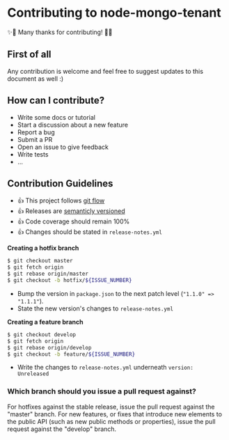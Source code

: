 # Contributing to node-mongo-tenant

:sparkles::tada: Many thanks for contributing! :tada::sparkles:

## First of all

Any contribution is welcome and feel free to suggest updates to this document as well :)

## How can I contribute?

* Write some docs or tutorial
* Start a discussion about a new feature
* Report a bug
* Submit a PR
* Open an issue to give feedback
* Write tests
* ...

## Contribution Guidelines

* :+1: This project follows [git flow](http://nvie.com/posts/a-successful-git-branching-model/)
* :+1: Releases are [semanticly versioned](http://semver.org/)
* :+1: Code coverage should remain 100%
* :+1: Changes should be stated in `release-notes.yml`

**Creating a hotfix branch**
```sh
$ git checkout master
$ git fetch origin
$ git rebase origin/master
$ git checkout -b hotfix/${ISSUE_NUMBER}
```

* Bump the version in `package.json` to the next patch level (`"1.1.0" => "1.1.1"`).
* State the new version's changes to `release-notes.yml`

**Creating a feature branch**
```sh
$ git checkout develop
$ git fetch origin
$ git rebase origin/develop
$ git checkout -b feature/${ISSUE_NUMBER}
```

* Write the changes to `release-notes.yml` underneath `version: Unreleased` 

### Which branch should you issue a pull request against?

For hotfixes against the stable release, issue the pull request against the "master" branch.
For new features, or fixes that introduce new elements to the public API (such as new public methods or properties),
issue the pull request against the "develop" branch.
